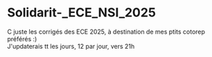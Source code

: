 # Solidarit-_ECE_NSI_2025
C juste les corrigés des ECE 2025, à destination de mes ptits cotorep préférés :)
<br> J'updaterais tt les jours, 12 par jour, vers 21h
